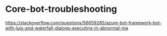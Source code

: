 # Core-bot-troubleshooting
https://stackoverflow.com/questions/56659285/azure-bot-framework-bot-with-luis-and-waterfall-dialogs-executing-in-abnormal-ma
